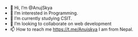 - 👋 Hi, I’m @AnujSkya
- 👀 I’m interested in Programming.
- 🌱 I’m currently studying CSIT.
- 💞️ I’m looking to collaborate on web development
- 📫 How to reach me https://t.me/Anujskya
I am from Nepal.

